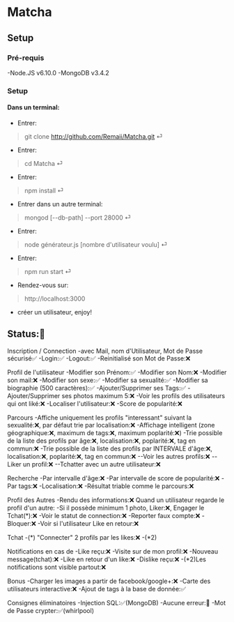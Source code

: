 # Matcha
## Setup
### Pré-requis


-Node.JS v6.10.0
-MongoDB v3.4.2


### Setup
#### Dans un terminal:
* Entrer: 
> git clone http://github.com/Remaii/Matcha.git ⏎
* Entrer: 
> cd Matcha ⏎
* Entrer: 
> npm install ⏎
* Entrer dans un autre terminal: 
> mongod [--db-path] --port 28000 ⏎
* Entrer:
> node générateur.js [nombre d'utilisateur voulu] ⏎
* Entrer: 
> npm run start ⏎
* Rendez-vous sur: 
> http://localhost:3000
- créer un utilisateur, enjoy!


## Status:🚧

Inscription / Connection
-avec Mail, nom d'Utilisateur, Mot de Passe sécurisé✅
-Login:✅
-Logout:✅
-Reinitialisé son Mot de Passe:❌


Profil de l'utilisateur
-Modifier son Prénom:✅
-Modifier son Nom:❌
-Modifier son mail:❌
-Modifier son sexe:✅
-Modifier sa sexualité:✅
-Modifier sa biographie (500 caractères):✅
-Ajouter/Supprimer ses Tags:✅
-Ajouter/Supprimer ses photos maximum 5:❌
-Voir les profils des utilisateurs qui ont liké:❌
-Localiser l'utilisateur:❌
-Score de popularité:❌


Parcours
-Affiche uniquement les profils "interessant" suivant la sexualité:❌, par défaut trie par localisation:❌
-Affichage intelligent (zone géographique:❌, maximum de tags:❌, maximum poplarité:❌)
-Trie possible de la liste des profils par âge:❌, localisation:❌, poplarité:❌, tag en commun:❌
-Trie possible de la liste des profils par INTERVALE d'âge:❌, localisation:❌, poplarité:❌, tag en commun:❌
--Voir les autres profils:❌
--Liker un profil:❌
--Tchatter avec un autre utilisateur:❌


Recherche
-Par intervalle d'âge:❌
-Par intervalle de score de popularité:❌
-Par tags:❌
-Localisation:❌
-Résultat triable comme le parcours:❌


Profil des Autres
-Rendu des informations:❌
Quand un utilisateur regarde le profil d'un autre:
-Si il possède minimum 1 photo, Liker:❌, Engager le Tchat(*):❌
-Voir le statut de connection:❌
-Reporter faux compte:❌
-Bloquer:❌
-Voir si l'utilisateur Like en retour:❌


Tchat
-(*) "Connecter" 2 profils par les likes:❌
-(*2)


Notifications en cas de
-Like reçu:❌
-Visite sur de mon profil:❌
-Nouveau message(tchat):❌
-Like en retour d'un like:❌
-Dislike reçu:❌
-(*2)Les notifications sont visible partout:❌


Bonus
-Charger les images a partir de facebook/google+:❌
-Carte des utilisateurs interactive:❌
-Ajout de tags à la base de donnée:✅


Consignes éliminatoires
-Injection SQL:✅(MongoDB)
-Aucune erreur:🚧
-Mot de Passe crypter:✅(whirlpool)